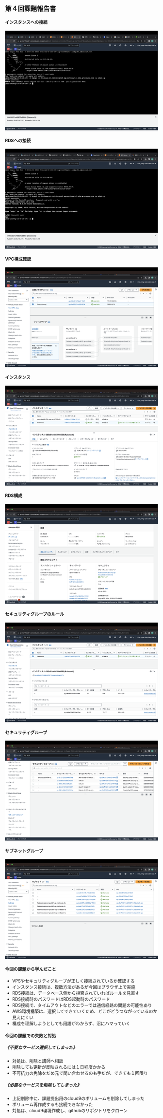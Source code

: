 ## 第４回課題報告書

#### インスタンスへの接続
![インスタンス](picture/4_1.png)

#### RDSへの接続
![RDS](picture/4_2.png)

#### VPC構成確認
![VPC](picture/4_map.png)

#### インスタンス
![インスタンス](picture/4_instance.png)

#### RDS構成
![RDS構成](picture/4_database.png)

#### セキュリティグループのルール
![セキュリティグループルール](picture/4_securityrule.png)

#### セキュリティグループ
![セキュリティグループ](picture/4_securitygroup.png)

#### サブネットグループ
![サブネット](picture/4_sabnet.png)


#### 今回の課題から学んだこと
- VPSやセキュリティグループが正しく接続されているか確認する
- インスタンス接続は、複数方法があるが今回はブラウザ上で実施
- RDS接続は、データベース側から拒否されていればルールを見直す
- RDS接続時のパスワードはRDS起動時のパスワード
- RDS接続で、タイムアウトなどのエラーでは通信経路の問題の可能性あり
- AWS環境構築は、選択してできていくため、どこがどうつながっているのか見えにくい
- 構成を理解しようとしても用語がわからず、沼にハマっていく

#### 今回の課題での失敗と対処
##### 《不要なサービス選択してしまった》
- 対処は、削除と講師へ相談
- 削除しても更新が反映されるには１日程度かかる
- 不可抗力の免除をだめ元で問い合わせるのも手だが、できても１回限り

##### 《必要なサービスを削除してしまった》
- 上記削除中に、課題提出用のcloud9のボリュームを削除してしまった
- ボリューム再作成するも接続できなかった
- 対処は、cloud9環境作成し、githubのリポジトリをクローン